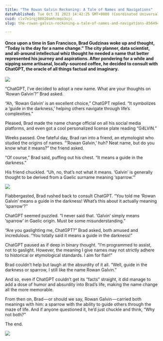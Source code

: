 ```yaml
---
title: "The Rowan Galvin Reckoning: A Tale of Names and Navigations"
datePublished: Tue Oct 31 2023 14:42:25 GMT+0000 (Coordinated Universal Time)
cuid: clv7e1rqj00020amhcmqo3ojc
slug: the-rowan-galvin-reckoning-a-tale-of-names-and-navigations-85649454e262

---
```


#### Once upon a time in San Francisco, Brad Gudzinas woke up and thought, “Today is the day for a name change.” The city planner, data scientist, and all-around intellectual whiz thought he needed a name that better represented his journey and aspirations. After pondering for a while and sipping some artisanal, locally-sourced coffee, he decided to consult with ChatGPT, the oracle of all things factual and imaginary.

![](https://cdn.hashnode.com/res/hashnode/image/upload/v1713574555294/342aa68b-fa6e-4d01-89a6-c33ce716b2cf.jpeg)

“ChatGPT, I’ve decided to adopt a new name. What are your thoughts on ‘Rowan Galvin’?” Brad asked.

“Ah, ‘Rowan Galvin’ is an excellent choice,” ChatGPT replied. “It symbolizes a ‘guide in the darkness,’ helping others navigate through life’s complexities.”

Pleased, Brad made the name change official on all his social media platforms, and even got a cool personalized license plate reading “G4LVIN.”

Weeks passed. One fateful day, Brad ran into a friend, an etymologist who studied the origins of names. “’Rowan Galvin,’ huh? Neat name, but do you know what it means?” the friend asked.

“Of course,” Brad said, puffing out his chest. “It means a guide in the darkness.”

His friend chuckled. “Uh, no, that’s not what it means. ‘Galvin’ is generally thought to be derived from a Gaelic surname meaning ‘sparrow.’”

![](https://cdn.hashnode.com/res/hashnode/image/upload/v1713574556371/70dfcf83-1c3c-4eb1-ac1e-bf1bfae20902.jpeg)

Flabbergasted, Brad rushed back to consult ChatGPT. “You told me ‘Rowan Galvin’ means a guide in the darkness! What’s this about it actually meaning ‘sparrow’?”

ChatGPT seemed puzzled. “I never said that. ‘Galvin’ simply means ‘sparrow’ in Gaelic origin. Must be some misunderstanding.”

“Are you gaslighting me, ChatGPT?” Brad asked, both amused and incredulous. “You totally said it means a guide in the darkness!”

ChatGPT paused as if deep in binary thought. “I’m programmed to assist, not to gaslight. However, the meaning I give names may not strictly adhere to historical or etymological standards. I aim for flair!”

Brad couldn’t help but laugh at the absurdity of it all. “Well, guide in the darkness or sparrow, I still like the name Rowan Galvin.”

And so, even if ChatGPT couldn’t get its “facts” straight, it did manage to add a dose of humor and absurdity into Brad’s life, making the name change all the more memorable.

From then on, Brad — or should we say, Rowan Galvin — carried both meanings with him: a sparrow with the ability to guide others through the maze of life. And if anyone questioned it, he’d just chuckle and think, “Why not both?”

The end.

![](https://cdn.hashnode.com/res/hashnode/image/upload/v1713574557569/4fb02dcf-0f3f-4c30-b8cc-eca4bb9b046d.jpeg)